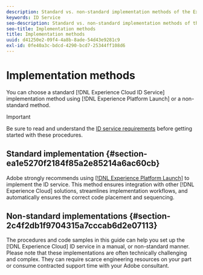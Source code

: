 ```yaml
---
description: Standard vs. non-standard implementation methods of the Experience Cloud Identity Service.
keywords: ID Service
seo-description: Standard vs. non-standard implementation methods of the Experience Cloud Identity Service.
seo-title: Implementation methods
title: Implementation methods
uuid: d41250e2-09f4-4a8b-8ade-54d43e9281c9
exl-id: 0fe40a3c-bdcd-4290-bcd7-25344ff108d6
---
```

# Implementation methods

You can choose a standard [!DNL Experience Cloud ID Service] implementation method using [!DNL Experience Platform Launch] or a non-standard method.

>[!IMPORTANT]
>
>Be sure to read and understand the [ID service requirements](../reference/requirements.md) before getting started with these procedures.

## Standard implementation {#section-ea1e5270f2184f85a2e85214a6ac60cb}

Adobe strongly recommends using [[!DNL Experience Platform Launch]](https://docs.adobe.com/content/help/en/launch/using/implement/solutions/idservice-save.html) to implement the ID service. This method ensures integration with other [!DNL Experience Cloud] solutions, streamlines implementation workflows, and automatically ensures the correct code placement and sequencing.

## Non-standard implementations {#section-2c4f2db1f9704315a7cccab6d2e07113}

The procedures and code samples in this guide can help you set up the [!DNL Experience Cloud] ID service in a manual, or non-standard manner. Please note that these implementations are often technically challenging and complex. They can require scarce engineering resources on your part or consume contracted support time with your Adobe consultant.
